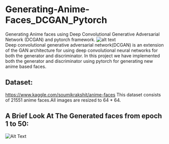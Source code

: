 # Generating-Anime-Faces_DCGAN_Pytorch
Generating Anime faces using  Deep Convolutional Generative Adversarial Network (DCGAN) and pytorch framework.
![alt text](http://uupload.ir/files/cizr_example-of-the-generative-adversarial-network-model-architecture.png) <br>
Deep convolutional generative adversarial network(DCGAN) is an extension of the GAN architecture for using deep convolutional neural networks for both the generator and discriminator.
In this project we have implemented both the generator and discriminator using pytorch for generating new anime based faces.

## Dataset:
https://www.kaggle.com/soumikrakshit/anime-faces
This dataset consists of 21551 anime faces.All images are resized to 64 * 64.

## A Brief Look At The Generated faces from epoch 1 to 50:
![Alt Text](http://uupload.ir/files/wmxa_ezgif.com-video-to-gif.gif)

